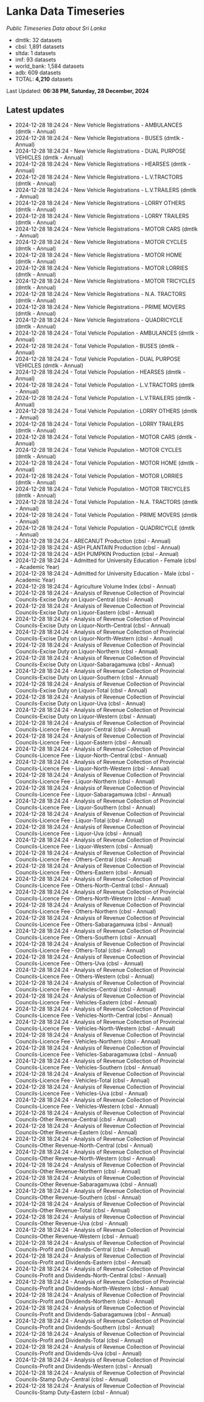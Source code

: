 # Lanka Data Timeseries
*Public Timeseries Data about Sri Lanka*

* dmtlk: 32 datasets
* cbsl: 1,891 datasets
* sltda: 1 datasets
* imf: 93 datasets
* world_bank: 1,584 datasets
* adb: 609 datasets
* TOTAL: **4,210** datasets

Last Updated: **06:38 PM, Saturday, 28 December, 2024**

## Latest updates

* 2024-12-28 18:24:24 - New Vehicle Registrations - AMBULANCES (dmtlk - Annual)
* 2024-12-28 18:24:24 - New Vehicle Registrations - BUSES (dmtlk - Annual)
* 2024-12-28 18:24:24 - New Vehicle Registrations - DUAL PURPOSE VEHICLES (dmtlk - Annual)
* 2024-12-28 18:24:24 - New Vehicle Registrations - HEARSES (dmtlk - Annual)
* 2024-12-28 18:24:24 - New Vehicle Registrations - L.V.TRACTORS (dmtlk - Annual)
* 2024-12-28 18:24:24 - New Vehicle Registrations - L.V.TRAILERS (dmtlk - Annual)
* 2024-12-28 18:24:24 - New Vehicle Registrations - LORRY OTHERS (dmtlk - Annual)
* 2024-12-28 18:24:24 - New Vehicle Registrations - LORRY TRAILERS (dmtlk - Annual)
* 2024-12-28 18:24:24 - New Vehicle Registrations - MOTOR CARS (dmtlk - Annual)
* 2024-12-28 18:24:24 - New Vehicle Registrations - MOTOR CYCLES (dmtlk - Annual)
* 2024-12-28 18:24:24 - New Vehicle Registrations - MOTOR HOME (dmtlk - Annual)
* 2024-12-28 18:24:24 - New Vehicle Registrations - MOTOR LORRIES (dmtlk - Annual)
* 2024-12-28 18:24:24 - New Vehicle Registrations - MOTOR TRICYCLES (dmtlk - Annual)
* 2024-12-28 18:24:24 - New Vehicle Registrations - N.A. TRACTORS (dmtlk - Annual)
* 2024-12-28 18:24:24 - New Vehicle Registrations - PRIME MOVERS (dmtlk - Annual)
* 2024-12-28 18:24:24 - New Vehicle Registrations - QUADRICYCLE (dmtlk - Annual)
* 2024-12-28 18:24:24 - Total Vehicle Population - AMBULANCES (dmtlk - Annual)
* 2024-12-28 18:24:24 - Total Vehicle Population - BUSES (dmtlk - Annual)
* 2024-12-28 18:24:24 - Total Vehicle Population - DUAL PURPOSE VEHICLES (dmtlk - Annual)
* 2024-12-28 18:24:24 - Total Vehicle Population - HEARSES (dmtlk - Annual)
* 2024-12-28 18:24:24 - Total Vehicle Population - L.V.TRACTORS (dmtlk - Annual)
* 2024-12-28 18:24:24 - Total Vehicle Population - L.V.TRAILERS (dmtlk - Annual)
* 2024-12-28 18:24:24 - Total Vehicle Population - LORRY OTHERS (dmtlk - Annual)
* 2024-12-28 18:24:24 - Total Vehicle Population - LORRY TRAILERS (dmtlk - Annual)
* 2024-12-28 18:24:24 - Total Vehicle Population - MOTOR CARS (dmtlk - Annual)
* 2024-12-28 18:24:24 - Total Vehicle Population - MOTOR CYCLES (dmtlk - Annual)
* 2024-12-28 18:24:24 - Total Vehicle Population - MOTOR HOME (dmtlk - Annual)
* 2024-12-28 18:24:24 - Total Vehicle Population - MOTOR LORRIES (dmtlk - Annual)
* 2024-12-28 18:24:24 - Total Vehicle Population - MOTOR TRICYCLES (dmtlk - Annual)
* 2024-12-28 18:24:24 - Total Vehicle Population - N.A. TRACTORS (dmtlk - Annual)
* 2024-12-28 18:24:24 - Total Vehicle Population - PRIME MOVERS (dmtlk - Annual)
* 2024-12-28 18:24:24 - Total Vehicle Population - QUADRICYCLE (dmtlk - Annual)
* 2024-12-28 18:24:24 - ARECANUT Production (cbsl - Annual)
* 2024-12-28 18:24:24 - ASH PLANTAIN Production (cbsl - Annual)
* 2024-12-28 18:24:24 - ASH PUMPKIN Production (cbsl - Annual)
* 2024-12-28 18:24:24 - Admitted for University Education - Female (cbsl - Academic Year)
* 2024-12-28 18:24:24 - Admitted for University Education - Male (cbsl - Academic Year)
* 2024-12-28 18:24:24 - Agriculture Volume Index (cbsl - Annual)
* 2024-12-28 18:24:24 - Analysis of Revenue Collection of Provincial Councils-Excise Duty on Liquor-Central (cbsl - Annual)
* 2024-12-28 18:24:24 - Analysis of Revenue Collection of Provincial Councils-Excise Duty on Liquor-Eastern (cbsl - Annual)
* 2024-12-28 18:24:24 - Analysis of Revenue Collection of Provincial Councils-Excise Duty on Liquor-North-Central (cbsl - Annual)
* 2024-12-28 18:24:24 - Analysis of Revenue Collection of Provincial Councils-Excise Duty on Liquor-North-Western (cbsl - Annual)
* 2024-12-28 18:24:24 - Analysis of Revenue Collection of Provincial Councils-Excise Duty on Liquor-Northern (cbsl - Annual)
* 2024-12-28 18:24:24 - Analysis of Revenue Collection of Provincial Councils-Excise Duty on Liquor-Sabaragamuwa (cbsl - Annual)
* 2024-12-28 18:24:24 - Analysis of Revenue Collection of Provincial Councils-Excise Duty on Liquor-Southern (cbsl - Annual)
* 2024-12-28 18:24:24 - Analysis of Revenue Collection of Provincial Councils-Excise Duty on Liquor-Total (cbsl - Annual)
* 2024-12-28 18:24:24 - Analysis of Revenue Collection of Provincial Councils-Excise Duty on Liquor-Uva (cbsl - Annual)
* 2024-12-28 18:24:24 - Analysis of Revenue Collection of Provincial Councils-Excise Duty on Liquor-Western (cbsl - Annual)
* 2024-12-28 18:24:24 - Analysis of Revenue Collection of Provincial Councils-Licence Fee - Liquor-Central (cbsl - Annual)
* 2024-12-28 18:24:24 - Analysis of Revenue Collection of Provincial Councils-Licence Fee - Liquor-Eastern (cbsl - Annual)
* 2024-12-28 18:24:24 - Analysis of Revenue Collection of Provincial Councils-Licence Fee - Liquor-North-Central (cbsl - Annual)
* 2024-12-28 18:24:24 - Analysis of Revenue Collection of Provincial Councils-Licence Fee - Liquor-North-Western (cbsl - Annual)
* 2024-12-28 18:24:24 - Analysis of Revenue Collection of Provincial Councils-Licence Fee - Liquor-Northern (cbsl - Annual)
* 2024-12-28 18:24:24 - Analysis of Revenue Collection of Provincial Councils-Licence Fee - Liquor-Sabaragamuwa (cbsl - Annual)
* 2024-12-28 18:24:24 - Analysis of Revenue Collection of Provincial Councils-Licence Fee - Liquor-Southern (cbsl - Annual)
* 2024-12-28 18:24:24 - Analysis of Revenue Collection of Provincial Councils-Licence Fee - Liquor-Total (cbsl - Annual)
* 2024-12-28 18:24:24 - Analysis of Revenue Collection of Provincial Councils-Licence Fee - Liquor-Uva (cbsl - Annual)
* 2024-12-28 18:24:24 - Analysis of Revenue Collection of Provincial Councils-Licence Fee - Liquor-Western (cbsl - Annual)
* 2024-12-28 18:24:24 - Analysis of Revenue Collection of Provincial Councils-Licence Fee - Others-Central (cbsl - Annual)
* 2024-12-28 18:24:24 - Analysis of Revenue Collection of Provincial Councils-Licence Fee - Others-Eastern (cbsl - Annual)
* 2024-12-28 18:24:24 - Analysis of Revenue Collection of Provincial Councils-Licence Fee - Others-North-Central (cbsl - Annual)
* 2024-12-28 18:24:24 - Analysis of Revenue Collection of Provincial Councils-Licence Fee - Others-North-Western (cbsl - Annual)
* 2024-12-28 18:24:24 - Analysis of Revenue Collection of Provincial Councils-Licence Fee - Others-Northern (cbsl - Annual)
* 2024-12-28 18:24:24 - Analysis of Revenue Collection of Provincial Councils-Licence Fee - Others-Sabaragamuwa (cbsl - Annual)
* 2024-12-28 18:24:24 - Analysis of Revenue Collection of Provincial Councils-Licence Fee - Others-Southern (cbsl - Annual)
* 2024-12-28 18:24:24 - Analysis of Revenue Collection of Provincial Councils-Licence Fee - Others-Total (cbsl - Annual)
* 2024-12-28 18:24:24 - Analysis of Revenue Collection of Provincial Councils-Licence Fee - Others-Uva (cbsl - Annual)
* 2024-12-28 18:24:24 - Analysis of Revenue Collection of Provincial Councils-Licence Fee - Others-Western (cbsl - Annual)
* 2024-12-28 18:24:24 - Analysis of Revenue Collection of Provincial Councils-Licence Fee - Vehicles-Central (cbsl - Annual)
* 2024-12-28 18:24:24 - Analysis of Revenue Collection of Provincial Councils-Licence Fee - Vehicles-Eastern (cbsl - Annual)
* 2024-12-28 18:24:24 - Analysis of Revenue Collection of Provincial Councils-Licence Fee - Vehicles-North-Central (cbsl - Annual)
* 2024-12-28 18:24:24 - Analysis of Revenue Collection of Provincial Councils-Licence Fee - Vehicles-North-Western (cbsl - Annual)
* 2024-12-28 18:24:24 - Analysis of Revenue Collection of Provincial Councils-Licence Fee - Vehicles-Northern (cbsl - Annual)
* 2024-12-28 18:24:24 - Analysis of Revenue Collection of Provincial Councils-Licence Fee - Vehicles-Sabaragamuwa (cbsl - Annual)
* 2024-12-28 18:24:24 - Analysis of Revenue Collection of Provincial Councils-Licence Fee - Vehicles-Southern (cbsl - Annual)
* 2024-12-28 18:24:24 - Analysis of Revenue Collection of Provincial Councils-Licence Fee - Vehicles-Total (cbsl - Annual)
* 2024-12-28 18:24:24 - Analysis of Revenue Collection of Provincial Councils-Licence Fee - Vehicles-Uva (cbsl - Annual)
* 2024-12-28 18:24:24 - Analysis of Revenue Collection of Provincial Councils-Licence Fee - Vehicles-Western (cbsl - Annual)
* 2024-12-28 18:24:24 - Analysis of Revenue Collection of Provincial Councils-Other Revenue-Central (cbsl - Annual)
* 2024-12-28 18:24:24 - Analysis of Revenue Collection of Provincial Councils-Other Revenue-Eastern (cbsl - Annual)
* 2024-12-28 18:24:24 - Analysis of Revenue Collection of Provincial Councils-Other Revenue-North-Central (cbsl - Annual)
* 2024-12-28 18:24:24 - Analysis of Revenue Collection of Provincial Councils-Other Revenue-North-Western (cbsl - Annual)
* 2024-12-28 18:24:24 - Analysis of Revenue Collection of Provincial Councils-Other Revenue-Northern (cbsl - Annual)
* 2024-12-28 18:24:24 - Analysis of Revenue Collection of Provincial Councils-Other Revenue-Sabaragamuwa (cbsl - Annual)
* 2024-12-28 18:24:24 - Analysis of Revenue Collection of Provincial Councils-Other Revenue-Southern (cbsl - Annual)
* 2024-12-28 18:24:24 - Analysis of Revenue Collection of Provincial Councils-Other Revenue-Total (cbsl - Annual)
* 2024-12-28 18:24:24 - Analysis of Revenue Collection of Provincial Councils-Other Revenue-Uva (cbsl - Annual)
* 2024-12-28 18:24:24 - Analysis of Revenue Collection of Provincial Councils-Other Revenue-Western (cbsl - Annual)
* 2024-12-28 18:24:24 - Analysis of Revenue Collection of Provincial Councils-Profit and Dividends-Central (cbsl - Annual)
* 2024-12-28 18:24:24 - Analysis of Revenue Collection of Provincial Councils-Profit and Dividends-Eastern (cbsl - Annual)
* 2024-12-28 18:24:24 - Analysis of Revenue Collection of Provincial Councils-Profit and Dividends-North-Central (cbsl - Annual)
* 2024-12-28 18:24:24 - Analysis of Revenue Collection of Provincial Councils-Profit and Dividends-North-Western (cbsl - Annual)
* 2024-12-28 18:24:24 - Analysis of Revenue Collection of Provincial Councils-Profit and Dividends-Northern (cbsl - Annual)
* 2024-12-28 18:24:24 - Analysis of Revenue Collection of Provincial Councils-Profit and Dividends-Sabaragamuwa (cbsl - Annual)
* 2024-12-28 18:24:24 - Analysis of Revenue Collection of Provincial Councils-Profit and Dividends-Southern (cbsl - Annual)
* 2024-12-28 18:24:24 - Analysis of Revenue Collection of Provincial Councils-Profit and Dividends-Total (cbsl - Annual)
* 2024-12-28 18:24:24 - Analysis of Revenue Collection of Provincial Councils-Profit and Dividends-Uva (cbsl - Annual)
* 2024-12-28 18:24:24 - Analysis of Revenue Collection of Provincial Councils-Profit and Dividends-Western (cbsl - Annual)
* 2024-12-28 18:24:24 - Analysis of Revenue Collection of Provincial Councils-Stamp Duty-Central (cbsl - Annual)
* 2024-12-28 18:24:24 - Analysis of Revenue Collection of Provincial Councils-Stamp Duty-Eastern (cbsl - Annual)